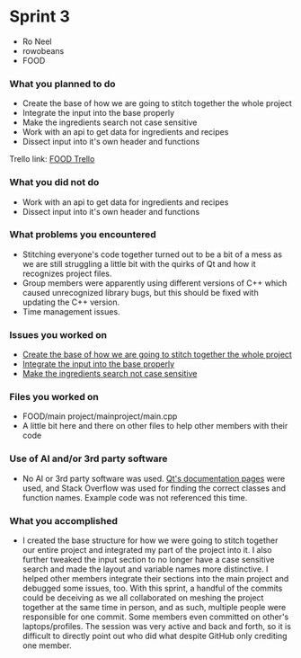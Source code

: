 # Sprint 3
- Ro Neel
- rowobeans
- FOOD

### What you planned to do
- Create the base of how we are going to stitch together the whole project
- Integrate the input into the base properly
- Make the ingredients search not case sensitive
- Work with an api to get data for ingredients and recipes
- Dissect input into it's own header and functions

Trello link: [FOOD Trello](https://trello.com/b/7gyxaQrc/food)

### What you did not do
- Work with an api to get data for ingredients and recipes
- Dissect input into it's own header and functions

### What problems you encountered
- Stitching everyone's code together turned out to be a bit of a mess as we are still struggling a little bit with the quirks of Qt and how it recognizes project files.
- Group members were apparently using different versions of C++ which caused unrecognized library bugs, but this should be fixed with updating the C++ version.
- Time management issues.

### Issues you worked on
- [Create the base of how we are going to stitch together the whole project](https://trello.com/c/lkvmGgNb/35-start-stitching-together-the-project-by-creating-the-actual-tab-base-to-put-our-widgets-into-sprint-3)
- [Integrate the input into the base properly](https://trello.com/c/BtZ2YObV/37-properly-integrate-the-input-into-the-actual-project-sprint-3)
- [Make the ingredients search not case sensitive](https://trello.com/c/U9CCVF0Q/41-make-ingredients-search-not-case-sensitive-sprint-3)

### Files you worked on
- FOOD/main project/mainproject/main.cpp
- A little bit here and there on other files to help other members with their code

### Use of AI and/or 3rd party software
- No AI or 3rd party software was used. [Qt's documentation pages](https://doc.qt.io/) were used, and Stack Overflow was used for finding the correct classes and function names. Example code was not referenced this time.

### What you accomplished
- I created the base structure for how we were going to stitch together our entire project and integrated my part of the project into it. I also further tweaked the input section to no longer have a case sensitive search and made the layout and variable names more distinctive. I helped other members integrate their sections into the main project and debugged some issues, too. With this sprint, a handful of the commits could be deceiving as we all collaborated on meshing the project together at the same time in person, and as such, multiple people were responsible for one commit. Some members even committed on other's laptops/profiles. The session was very active and back and forth, so it is difficult to directly point out who did what despite GitHub only crediting one member. 
